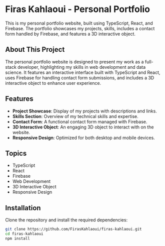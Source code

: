 # Firas Kahlaoui - Personal Portfolio

This is my personal portfolio website, built using TypeScript, React, and Firebase. The portfolio showcases my projects, skills, includes a contact form handled by Firebase, and features a 3D interactive object.

## About This Project

The personal portfolio website is designed to present my work as a full-stack developer, highlighting my skills in web development and data science. It features an interactive interface built with TypeScript and React, uses Firebase for handling contact form submissions, and includes a 3D interactive object to enhance user experience.

## Features

- **Project Showcase**: Display of my projects with descriptions and links.
- **Skills Section**: Overview of my technical skills and expertise.
- **Contact Form**: A functional contact form managed with Firebase.
- **3D Interactive Object**: An engaging 3D object to interact with on the website.
- **Responsive Design**: Optimized for both desktop and mobile devices.

## Topics

- TypeScript
- React
- Firebase
- Web Development
- 3D Interactive Object
- Responsive Design

## Installation

Clone the repository and install the required dependencies:

```bash
git clone https://github.com/FirasKahlaoui/firas-kahlaoui.git
cd firas-kahlaoui
npm install
